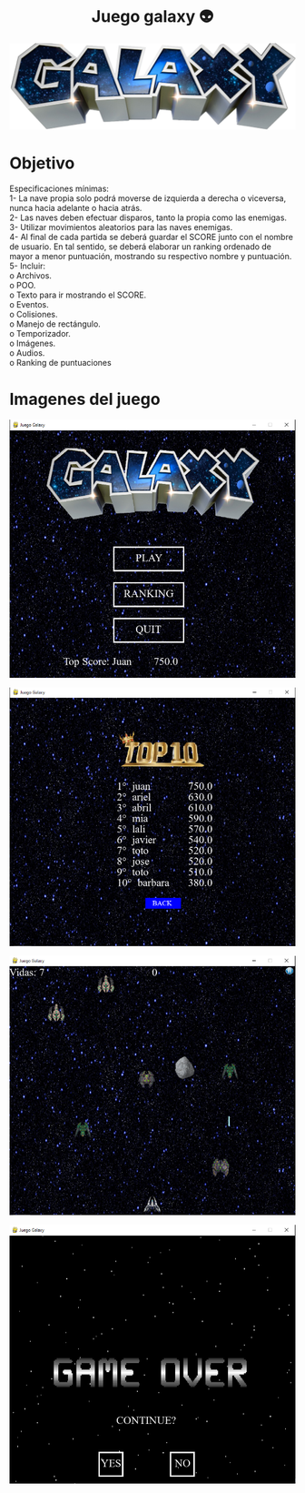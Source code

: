 <h1 align= "center">Juego galaxy 👽</h1>

<p align="center">
   <img src= "Imagenes/galaxy.png" />
</p>

# Objetivo
Especificaciones mínimas: <br>
1- La nave propia solo podrá moverse de izquierda a derecha o viceversa,
nunca hacia adelante o hacia atrás. <br>
2- Las naves deben efectuar disparos, tanto la propia como las enemigas. <br>
3- Utilizar movimientos aleatorios para las naves enemigas. <br>
4- Al final de cada partida se deberá guardar el SCORE junto con el nombre
de usuario. En tal sentido, se deberá elaborar un ranking ordenado de
mayor a menor puntuación, mostrando su respectivo nombre y puntuación. <br>
5- Incluir: <br>
o Archivos. <br>
o POO. <br>
o Texto para ir mostrando el SCORE. <br>
o Eventos. <br>
o Colisiones. <br>
o Manejo de rectángulo. <br>
o Temporizador. <br>
o Imágenes. <br>
o Audios. <br>
o Ranking de puntuaciones <br>
# Imagenes del juego
<p align="center">
   <img src= "Imagenes/Img_menu_principal.png" />
</p>
<p align="center">
   <img src= "Imagenes/Img_menu_ranking.png" />
</p>
<p align="center">
   <img src= "Imagenes/Img_juego.png" />
</p>
<p align="center">
   <img src= "Imagenes/Img_menu_game_over.png" />
</p>
